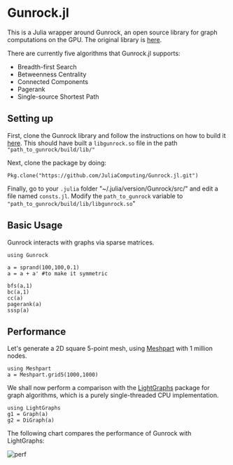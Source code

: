 # Gunrock.jl

This is a Julia wrapper around Gunrock, an open source library for graph computations on the GPU. The original library is [here](https://github.com/gunrock/gunrock).

There are currently five algorithms that Gunrock.jl supports:
* Breadth-first Search
* Betweenness Centrality
* Connected Components
* Pagerank
* Single-source Shortest Path

## Setting up
First, clone the Gunrock library and follow the instructions on how to build it [here](https://github.com/gunrock/gunrock/blob/master/doc/building_gunrock.md). This should have built a `libgunrock.so` file in the path `"path_to_gunrock/build/lib/"`

Next, clone the package by doing:
```
Pkg.clone("https://github.com/JuliaComputing/Gunrock.jl.git")
```

Finally, go to your `.julia` folder "~/.julia/version/Gunrock/src/" and edit a file named `consts.jl`. Modify the `path_to_gunrock` variable to `"path_to_gunrock/build/lib/libgunrock.so`"

## Basic Usage
Gunrock interacts with graphs via sparse matrices.
```
using Gunrock

a = sprand(100,100,0.1) 
a = a + a' #to make it symmetric

bfs(a,1)
bc(a,1)
cc(a)
pagerank(a)
sssp(a)
```

## Performance
Let's generate a 2D square 5-point mesh, using [Meshpart](https://github.com/JuliaSparse/Meshpart.jl) with 1 million nodes.
```
using Meshpart
a = Meshpart.grid5(1000,1000)
```
We shall now perform a comparison with the [LightGraphs](https://github.com/JuliaGraphs/LightGraphs.jl) package for graph algorithms, which is a purely single-threaded CPU implementation. 
```
using LightGraphs
g1 = Graph(a)
g2 = DiGraph(a)
```
The following chart compares the performance of Gunrock with LightGraphs:

![perf](https://cloud.githubusercontent.com/assets/9101377/12712098/a53bd896-c8eb-11e5-9219-bb0f15b7e757.png)
